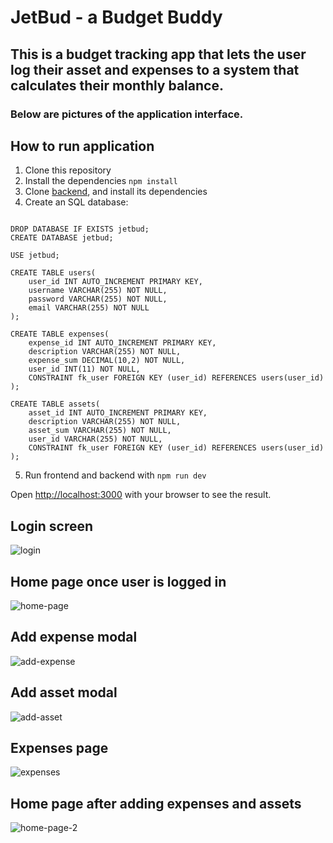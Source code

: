 # JetBud - a Budget Buddy

## This is a budget tracking app that lets the user log their asset and expenses to a system that calculates their monthly balance.

### Below are pictures of the application interface.

## How to run application

1. Clone this repository
2. Install the dependencies `npm install`
3. Clone [backend](https://github.com/eemiljka/jetbud-server), and install its dependencies
4. Create an SQL database:

```

DROP DATABASE IF EXISTS jetbud;
CREATE DATABASE jetbud;

USE jetbud;

CREATE TABLE users(
    user_id INT AUTO_INCREMENT PRIMARY KEY,
    username VARCHAR(255) NOT NULL,
    password VARCHAR(255) NOT NULL,
    email VARCHAR(255) NOT NULL
);

CREATE TABLE expenses(
    expense_id INT AUTO_INCREMENT PRIMARY KEY,
    description VARCHAR(255) NOT NULL,
    expense_sum DECIMAL(10,2) NOT NULL,
    user_id INT(11) NOT NULL,
    CONSTRAINT fk_user FOREIGN KEY (user_id) REFERENCES users(user_id)
);

CREATE TABLE assets(
    asset_id INT AUTO_INCREMENT PRIMARY KEY,
    description VARCHAR(255) NOT NULL,
    asset_sum VARCHAR(255) NOT NULL,
    user_id VARCHAR(255) NOT NULL,
    CONSTRAINT fk_user FOREIGN KEY (user_id) REFERENCES users(user_id)
);

```

5. Run frontend and backend with `npm run dev`

Open [http://localhost:3000](http://localhost:3000) with your browser to see the result.

## Login screen

![login](https://github.com/user-attachments/assets/8071c7fb-a6d8-480d-9ee6-858b91aaddf9)

## Home page once user is logged in

![home-page](https://github.com/user-attachments/assets/b5ce6eaf-e17e-44c1-9ee3-f56b8db712d8)

## Add expense modal

![add-expense](https://github.com/user-attachments/assets/1ec22be3-1d3b-4c13-9248-ef22619f0e1b)

## Add asset modal

![add-asset](https://github.com/user-attachments/assets/5667bafe-c1dc-4696-800c-86d2d473fe40)

## Expenses page

![expenses](https://github.com/user-attachments/assets/e02c860b-2704-4f7d-b1be-f447698af262)

## Home page after adding expenses and assets

![home-page-2](https://github.com/user-attachments/assets/4bd7b1f2-1735-4dd1-9aae-63a8904a9f74)
